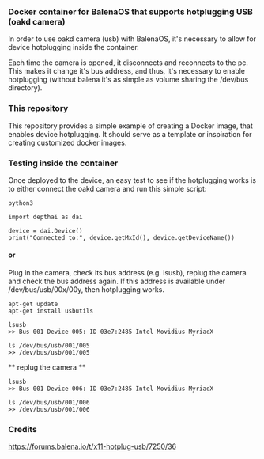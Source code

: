 ### Docker container for BalenaOS that supports hotplugging USB (oakd camera)
In order to use oakd camera (usb) with BalenaOS, it's necessary to allow for device hotplugging inside the container.

Each time the camera is opened, it disconnects and reconnects to the pc. This makes it change it's bus address, and thus, it's necessary to enable hotplugging (without balena it's as simple as volume sharing the /dev/bus directory).

### This repository
This repository provides a simple example of creating a Docker image, that enables device hotplugging.
It should serve as a template or inspiration for creating customized docker images.

### Testing inside the container
Once deployed to the device, an easy test to see if the hotplugging works is to either connect the oakd camera and run this simple script:
```
python3
```
```
import depthai as dai

device = dai.Device()
print("Connected to:", device.getMxId(), device.getDeviceName())
```

#### or

Plug in the camera, check its bus address (e.g. lsusb), replug the camera and check the bus address again. If this address is available under /dev/bus/usb/00x/00y, then hotplugging works.
```
apt-get update
apt-get install usbutils
```
```
lsusb
>> Bus 001 Device 005: ID 03e7:2485 Intel Movidius MyriadX
```
```
ls /dev/bus/usb/001/005 
>> /dev/bus/usb/001/005
```
** replug the camera **

```
lsusb
>> Bus 001 Device 006: ID 03e7:2485 Intel Movidius MyriadX
```
```
ls /dev/bus/usb/001/006
>> /dev/bus/usb/001/006
```
### Credits
https://forums.balena.io/t/x11-hotplug-usb/7250/36